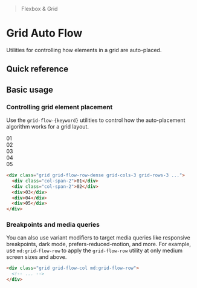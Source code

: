 <script setup>
const exampleClasses = 'p-24 rounded font-ex flex items-center justify-center'
</script>

> Flexbox & Grid

# Grid Auto Flow
Utilities for controlling how elements in a grid are auto-placed.

## Quick reference

## Basic usage
### Controlling grid element placement
Use the `grid-flow-{keyword}` utilities to control how the auto-placement algorithm works for a grid layout.

<container>
  <box striped class="grid grid-flow-row-dense grid-cols-3 grid-rows-3 gap-4" fg-color="var(--tw-purple-fg)" bg-color="var(--tw-purple-bg)">
    <div class="bg-purple-800 col-span-2" :class="exampleClasses">01</div>
    <div class="bg-purple-800 col-span-2" :class="exampleClasses">02</div>
    <div class="bg-purple-500" :class="exampleClasses">03</div>
    <div class="bg-purple-800" :class="exampleClasses">04</div>
    <div class="bg-purple-800" :class="exampleClasses">05</div>
  </box>
</container>

```html
<div class="grid grid-flow-row-dense grid-cols-3 grid-rows-3 ...">
  <div class="col-span-2">01</div>
  <div class="col-span-2">02</div>
  <div>03</div>
  <div>04</div>
  <div>05</div>
</div>
```

### Breakpoints and media queries
You can also use variant modifiers to target media queries like responsive breakpoints, dark mode, prefers-reduced-motion, and more. For example, use `md:grid-flow-row` to apply the `grid-flow-row` utility at only medium screen sizes and above.

```html
<div class="grid grid-flow-col md:grid-flow-row">
  <!-- ... -->
</div>
```

